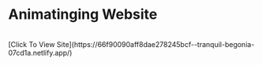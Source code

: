# Animatinging Website 
<br>
[Click To View Site](https://66f90090aff8dae278245bcf--tranquil-begonia-07cd1a.netlify.app/)

